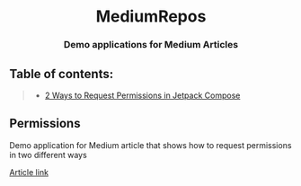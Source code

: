 <h1 align="center">MediumRepos</h1>

<h3 align="center">Demo applications for Medium Articles</h3>

## Table of contents:
> * [2 Ways to Request Permissions in Jetpack Compose](#permissions)


## Permissions

Demo application for Medium article that shows how to request permissions in two different ways

[Article link](https://medium.com/@igorstevanovic99/jetpack-compose-request-permissions-in-two-ways-fd81c4a702c)
